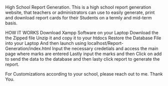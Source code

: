 High School Report Generation.
This is a high school report generation website, that
teachers or administrators can use to easily
generate, print and download report cards for their Students
on a termly and mid-term basis.

HOW IT WORKS
Download Xampp Software on your Laptop
Download the the Zipped file
Unzip it and copy it to your htdocs
Restore the Database File into your Laptop
And then launch using localhost/Report-Generation/index.html
Input the necessary credetials and access the main page where marks are entered
Lastly input the marks and then Click on add to send the data to the database and then lasty click report to generate the report.

For Customizations according to your school, please reach out to me.
Thank You.
